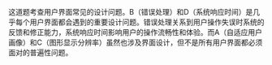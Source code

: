 这道题考查用户界面常见的设计问题。B（错误处理）和D（系统响应时间）是几乎每个用户界面都会遇到的重要设计问题。错误处理关系到用户操作失误时系统的反馈和修正能力，系统响应时间影响用户的操作流畅性和体验。而A（自适应用户画像）和C（图形显示分辨率）虽然也涉及界面设计，但不是所有用户界面都必须面对的普遍性问题。